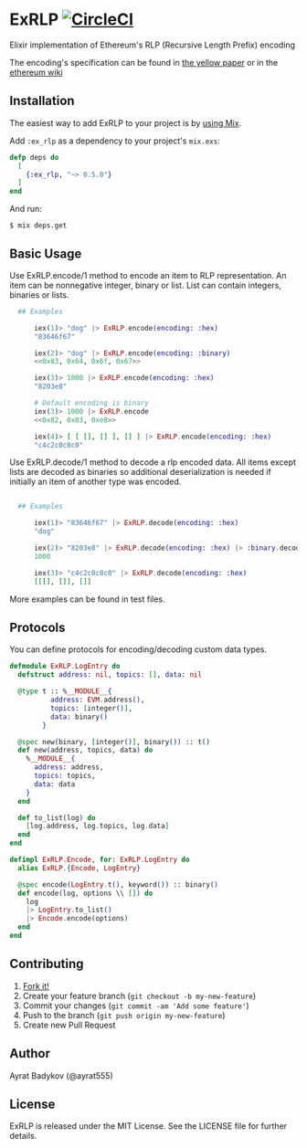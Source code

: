 # ExRLP [![CircleCI](https://circleci.com/gh/exthereum/ex_rlp.svg?style=svg)](https://circleci.com/gh/exthereum/ex_rlp)

Elixir implementation of Ethereum's RLP (Recursive Length Prefix) encoding

The encoding's specification can be found in [the yellow paper](http://yellowpaper.io/) or in the [ethereum wiki](https://github.com/ethereum/wiki/wiki/RLP)

## Installation

The easiest way to add ExRLP to your project is by [using Mix](http://elixir-lang.org/getting-started/mix-otp/introduction-to-mix.html).

Add `:ex_rlp` as a dependency to your project's `mix.exs`:

```elixir
defp deps do
  [
    {:ex_rlp, "~> 0.5.0"}
  ]
end
```

And run:

    $ mix deps.get

## Basic Usage

Use ExRLP.encode/1 method to encode an item to RLP representation. An item can be nonnegative integer, binary or list. List can contain integers, binaries or lists.

```elixir
  ## Examples

      iex(1)> "dog" |> ExRLP.encode(encoding: :hex)
      "83646f67"

      iex(2)> "dog" |> ExRLP.encode(encoding: :binary)
      <<0x83, 0x64, 0x6f, 0x67>>

      iex(3)> 1000 |> ExRLP.encode(encoding: :hex)
      "8203e8"

      # Default encoding is binary
      iex(3)> 1000 |> ExRLP.encode
      <<0x82, 0x03, 0xe8>>

      iex(4)> [ [ [], [] ], [] ] |> ExRLP.encode(encoding: :hex)
      "c4c2c0c0c0"
```

Use ExRLP.decode/1 method to decode a rlp encoded data. All items except lists are decoded as binaries so additional deserialization is needed if initially an item of another type was encoded.


```elixir

  ## Examples

      iex(1)> "83646f67" |> ExRLP.decode(encoding: :hex)
      "dog"

      iex(2)> "8203e8" |> ExRLP.decode(encoding: :hex) |> :binary.decode_unsigned
      1000

      iex(3)> "c4c2c0c0c0" |> ExRLP.decode(encoding: :hex)
      [[[], []], []]
```

More examples can be found in test files.

## Protocols

You can define protocols for encoding/decoding custom data types.

```elixir
defmodule ExRLP.LogEntry do
  defstruct address: nil, topics: [], data: nil

  @type t :: %__MODULE__{
          address: EVM.address(),
          topics: [integer()],
          data: binary()
        }

  @spec new(binary, [integer()], binary()) :: t()
  def new(address, topics, data) do
    %__MODULE__{
      address: address,
      topics: topics,
      data: data
    }
  end

  def to_list(log) do
    [log.address, log.topics, log.data]
  end
end

defimpl ExRLP.Encode, for: ExRLP.LogEntry do
  alias ExRLP.{Encode, LogEntry}

  @spec encode(LogEntry.t(), keyword()) :: binary()
  def encode(log, options \\ []) do
    log
    |> LogEntry.to_list()
    |> Encode.encode(options)
  end
end

```

## Contributing

1. [Fork it!](https://github.com/exthereum/ex_rlp/fork)
2. Create your feature branch (`git checkout -b my-new-feature`)
3. Commit your changes (`git commit -am 'Add some feature'`)
4. Push to the branch (`git push origin my-new-feature`)
5. Create new Pull Request

## Author

Ayrat Badykov (@ayrat555)

## License

ExRLP is released under the MIT License. See the LICENSE file for further details.
